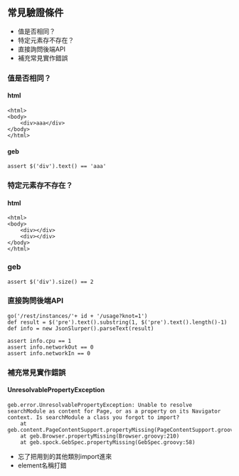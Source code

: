 ## 常見驗證條件
* 值是否相同？
* 特定元素存不存在？
* 直接詢問後端API
* 補充常見實作錯誤

### 值是否相同？

#### html
```
<html>
<body>
	<div>aaa</div>
</body>
</html>
```

#### geb
```
assert $('div').text() == 'aaa'
```

### 特定元素存不存在？

#### html
```
<html>
<body>
	<div></div>
	<div></div>
</body>
</html>
```

### geb
```
assert $('div').size() == 2
```

### 直接詢問後端API

```
go('/rest/instances/'+ id + '/usage?knot=1')
def result = $('pre').text().substring(1, $('pre').text().length()-1)
def info = new JsonSlurper().parseText(result)

assert info.cpu == 1
assert info.networkOut == 0
assert info.networkIn == 0
```

### 補充常見實作錯誤

#### UnresolvablePropertyException

```
geb.error.UnresolvablePropertyException: Unable to resolve searchModule as content for Page, or as a property on its Navigator context. Is searchModule a class you forgot to import?
	at geb.content.PageContentSupport.propertyMissing(PageContentSupport.groovy:64)
	at geb.Browser.propertyMissing(Browser.groovy:210)
	at geb.spock.GebSpec.propertyMissing(GebSpec.groovy:58)
```
* 忘了把用到的其他類別import進來
* element名稱打錯

